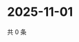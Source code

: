 # 2025-11-01

共 0 条

<!-- BEGIN ZHIHUVIDEO -->
<!-- 最后更新时间 Sat Nov 01 2025 21:17:49 GMT+0800 (China Standard Time) -->

<!-- END ZHIHUVIDEO -->
